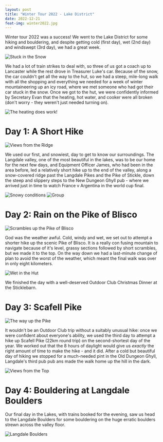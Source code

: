 ```yaml
---
layout: post
title: "Winter Tour 2022 - Lake District"
date: 2022-12-21
feat-img: winter2022.jpg
---
```


Winter tour 2022 was a success! We went to the Lake District for some hiking and bouldering, and despite getting cold (first day), wet (2nd day) and windswept (3rd day), we had a great week.

![Stuck in the Snow](../../../img/posts/winter2022-1.png)

We had a lot of train strikes to deal with, so three of us got a coach up to Lancaster while the rest drove in Treasurer Luke's car. Because of the snow, the car couldn't get all the way to the hut, so we had a steep, mile-long walk with all the shopping and everything we needed for a week of winter mountaineering up an icy road, where we met someone who had got their car stuck in the snow. Once we got to the hut, we were confidently informed by Secretary Evan that the heating, hot water, and cooker were all broken (don't worry - they weren't just needed turning on).

![The heating does work!](../../../img/posts/winter2022-2.png)

# Day 1: A Short Hike

![Views from the Ridge](../../../img/posts/winter2022.png)

We used our first, and snowiest, day to get to know our surroundings. The Langdale valley, one of the most beautiful in the lakes, was to be our home for the next few days, and Equipment Officer James, who had been in the area before, led a relatively short hike up to the end of the valley, along a snow-covered ridge past the Langdale Pikes and the Pike of Stickle, down the steep and slippery steps to the New Dungeon Ghyll pub - where we arrived just in time to watch France v Argentina in the world cup final.

![Snowy conditions](../../../img/posts/winter2022-3.png)
![Group](../../../img/posts/winter2022-4.png)

# Day 2: Rain on the Pike of Blisco

![Scrambles up the Pike of Blisco](../../../img/posts/winter2022-5.png)

God was the weather awful. Cold, windy and wet, we set out to attempt a shorter hike up the scenic Pike of Blisco. It is a really con fusing mountain to navigate because of it's level, grassy sections followed by short scrambles, but we made it to the top. On the way down we had a last-minute change of plan to avoid the worst of the weather, which meant the final walk was over in only eight kilometers.

![Wet in the Hut](../../../img/posts/winter2022-6.png)

We finished the day with a well-deserved Outdoor Club Christmas Dinner at the Sticklebarn.

# Day 3: Scafell Pike

![The way up the Pike](../../../img/posts/winter2022-7.png)

It wouldn't be an Outdoor Club trip without a suitably unusual hike: once we were confident about everyone's ability, we used the third day to attempt a hike up Scafell Pike (22km round trip) on the second-shortest day of the year. We worked out that the 8 hours of daylight would give us *exactly* the right amount of time to make the hike - and it did. After a cold but beautiful day of hiking we stopped for a much-needed pint in the Old Dungeon Ghyll, Langdale's third pub pub ans made the walk home up the hill in the dark.

![Views from the Top](../../../img/posts/winter2022-8.png)

# Day 4: Bouldering at Langdale Boulders

Our final day in the Lakes, with trains booked for the evening, saw us head to the Langdale Boulders for some bouldering on the huge erratic boulders strewn across the valley floor. 

![Langdale Boulders](../../../img/posts/winter2022-9.png)
